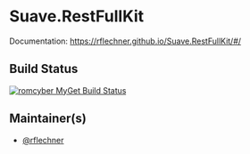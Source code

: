 
# Suave.RestFullKit

Documentation: https://rflechner.github.io/Suave.RestFullKit/#/

## Build Status

[![romcyber MyGet Build Status](https://www.myget.org/BuildSource/Badge/romcyber?identifier=cafbe7b7-6b1a-44d3-b545-e3f5c18879b4)](https://www.myget.org/)

## Maintainer(s)

- [@rflechner](https://github.com/rflechner)


